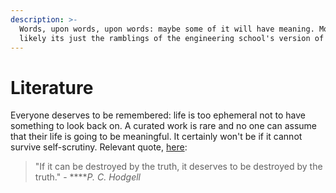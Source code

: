 ```yaml
---
description: >-
  Words, upon words, upon words: maybe some of it will have meaning. More than
  likely its just the ramblings of the engineering school's version of a gunner.
---
```


# Literature

Everyone deserves to be remembered: life is too ephemeral not to have something to look back on. A curated work is rare and no one can assume that their life is going to be meaningful. It certainly won't be if it cannot survive self-scrutiny. Relevant quote, [here](https://quoteinvestigator.com/2016/03/13/destroy/#:~:text=Yudkowsky%20who%20is%20a%20researcher,by%20the%20truth%20should%20be.%E2%80%9D): 

> "If it can be destroyed by the truth, it deserves to be destroyed by the truth." -   ****_P. C. Hodgell_








